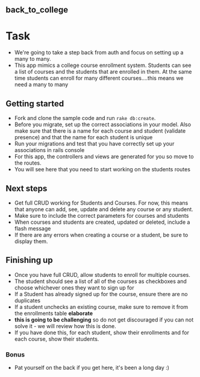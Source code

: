 ## back_to_college

# Task 

- We're going to take a step back from auth and focus on setting up a many to many. 
- This app mimics a college course enrollment system. Students can see a list of courses and the students that are enrolled in them. At the same time students can enroll for many different courses....this means we need a many to many

## Getting started

- Fork and clone the sample code and run `rake db:create`. 
- Before you migrate, set up the correct associations in your model. Also make sure that there is a name for each course and student (validate presence) and that the name for each student is unique 
- Run your migrations and test that you have correctly set up your associations in rails console
- For this app, the controllers and views are generated for you so move to the routes.
- You will see here that you need to start working on the students routes

## Next steps

- Get full CRUD working for Students and Courses. For now, this means that anyone can add, see, update and delete any course or any student. 
- Make sure to include the correct parameters for courses and students
- When courses and students are created, updated or deleted, include a flash message
- If there are any errors when creating a course or a student, be sure to display them.

## Finishing up

- Once you have full CRUD, allow students to enroll for multiple courses. 
- The student should see a list of all of the courses as checkboxes and choose whichever ones they want to sign up for
- If a Student has already signed up for the course, ensure there are no duplicates
- If a student unchecks an existing course, make sure to remove it from the enrollments table **elaborate**
- __this is going to be challenging__ so do not get discouraged if you can not solve it - we will review how this is done.
- If you have done this, for each student, show their enrollments and for each course, show their students.


### Bonus

- Pat yourself on the back if you get here, it's been a long day :)



